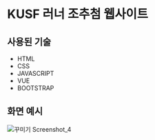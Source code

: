 # KUSF 러너 조추첨 웹사이트

## 사용된 기술
- HTML
- CSS
- JAVASCRIPT
- VUE
- BOOTSTRAP

## 화면 예시
![꾸미기 Screenshot_4](https://user-images.githubusercontent.com/58966525/189811290-cd1c48b5-1020-49d4-b8bf-72bc336b0e45.jpg)
